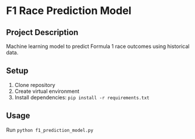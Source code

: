 # F1 Race Prediction Model

## Project Description
Machine learning model to predict Formula 1 race outcomes using historical data.

## Setup
1. Clone repository
2. Create virtual environment
3. Install dependencies: `pip install -r requirements.txt`

## Usage
Run `python f1_prediction_model.py`
